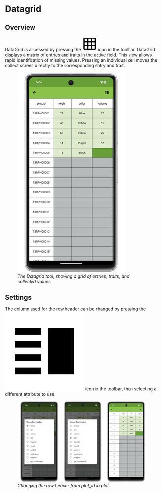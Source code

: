 <link rel="stylesheet" type="text/css" href="_styles/styles.css">

Datagrid
========

Overview
--------

DataGrid is accessed by pressing the <img class="icon" src="_static/icons/settings/features/grid.png"> icon in the toolbar.
DataGrid displays a matrix of entries and traits in the active field.
This view allows rapid identification of missing values.
Pressing an individual cell moves the collect screen directly to the corresponding entry and trait.

<figure class="image">
  <img class="screenshot" src="_static/images/datagrid/datagrid_view_framed.png" width="350px"> 
  <figcaption class="screenshot-caption"><i>The Datagrid tool, showing a grid of entries, traits, and collected values</i></figcaption> 
</figure>

Settings
--------

The column used for the row header can be changed by pressing the <img class="icon" src="_static/icons/collect/view-split-vertical.png"> icon in the toolbar, then selecting a different attribute to use.

<figure class="image">
  <img class="screenshot" src="_static/images/datagrid/datagrid_edit_rows_joined.png" width="1100px"> 
  <figcaption class="screenshot-caption"><i>Changing the row header from plot_id to plot</i></figcaption> 
</figure>